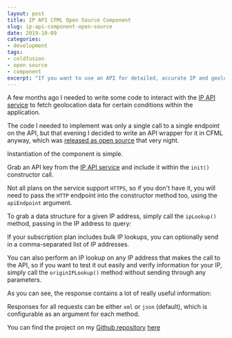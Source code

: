 ```yaml
---
layout: post
title: IP API CFML Open Source Component
slug: ip-api-component-open-source
date: 2019-10-09
categories:
- development
tags:
- coldfusion
- open source
- component
excerpt: "If you want to use an API for detailed, accurate IP and geolocation data, I have an open-source component for you."
---
```


A few months ago I needed to write some code to interact with the [IP API service](https://ipapi.com) to fetch geolocation data for certain conditions within the application.

The code I needed to implement was only a single call to a single endpoint on the API, but that evening I decided to write an API wrapper for it in CFML anyway, which was [released as open source](https://github.com/coldfumonkeh/IPAPI) that very night.

Instantiation of the component is simple.

Grab an API key from the [IP API service](https://ipapi.com) and include it within the `init()` constructor call.

Not all plans on the service support `HTTPS`, so if you don't have it, you will need to pass the `HTTP` endpoint into the constructor method too, using the `apiEndpoint` argument.

To grab a data structure for a given IP address, simply call the `ipLookup()` method, passing in the IP address to query:

<script src="https://gist.github.com/coldfumonkeh/bce633dd170a1444f561e4a122fa8bc8.js"></script>

If your subscription plan includes bulk IP lookups, you can optionally send in a comma-separated list of IP addresses.

You can also perform an IP lookup on any IP address that makes the call to the API, so if you want to test it out easily and verify information for your IP,
simply call the `originIPLookup()` method without sending through any parameters.

As you can see, the response contains a lot of really useful information:

<script src="https://gist.github.com/coldfumonkeh/5d1614d88ae6cc5f0466b9b191f71c06.js"></script>

Responses for all requests can be either `xml` or `json` (default), which is configurable as an argument for each method.

You can find the project on my [Github repository](https://github.com/coldfumonkeh) [here](https://github.com/coldfumonkeh/IPAPI)